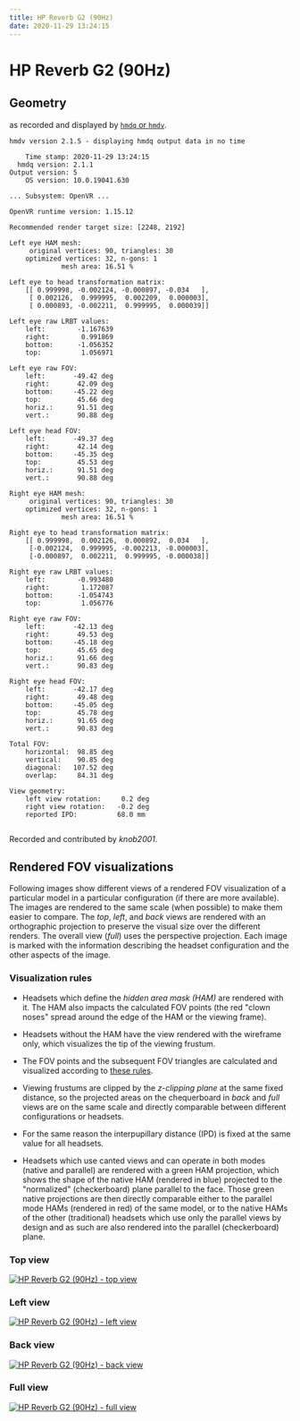 ```yaml
---
title: HP Reverb G2 (90Hz)
date: 2020-11-29 13:24:15
---
```

# HP Reverb G2 (90Hz)

## Geometry

as recorded and displayed by [`hmdq` or `hmdv`](https://github.com/risa2000/hmdq).
```
hmdv version 2.1.5 - displaying hmdq output data in no time

    Time stamp: 2020-11-29 13:24:15
  hmdq version: 2.1.1
Output version: 5
    OS version: 10.0.19041.630

... Subsystem: OpenVR ...

OpenVR runtime version: 1.15.12

Recommended render target size: [2248, 2192]

Left eye HAM mesh:
     original vertices: 90, triangles: 30
    optimized vertices: 32, n-gons: 1
             mesh area: 16.51 %

Left eye to head transformation matrix:
    [[ 0.999998, -0.002124, -0.000897, -0.034   ],
     [ 0.002126,  0.999995,  0.002209,  0.000003],
     [ 0.000893, -0.002211,  0.999995,  0.000039]]

Left eye raw LRBT values:
    left:        -1.167639
    right:        0.991869
    bottom:      -1.056352
    top:          1.056971

Left eye raw FOV:
    left:       -49.42 deg
    right:       42.09 deg
    bottom:     -45.22 deg
    top:         45.66 deg
    horiz.:      91.51 deg
    vert.:       90.88 deg

Left eye head FOV:
    left:       -49.37 deg
    right:       42.14 deg
    bottom:     -45.35 deg
    top:         45.53 deg
    horiz.:      91.51 deg
    vert.:       90.88 deg

Right eye HAM mesh:
     original vertices: 90, triangles: 30
    optimized vertices: 32, n-gons: 1
             mesh area: 16.51 %

Right eye to head transformation matrix:
    [[ 0.999998,  0.002126,  0.000892,  0.034   ],
     [-0.002124,  0.999995, -0.002213, -0.000003],
     [-0.000897,  0.002211,  0.999995, -0.000038]]

Right eye raw LRBT values:
    left:        -0.993480
    right:        1.172087
    bottom:      -1.054743
    top:          1.056776

Right eye raw FOV:
    left:       -42.13 deg
    right:       49.53 deg
    bottom:     -45.18 deg
    top:         45.65 deg
    horiz.:      91.66 deg
    vert.:       90.83 deg

Right eye head FOV:
    left:       -42.17 deg
    right:       49.48 deg
    bottom:     -45.05 deg
    top:         45.78 deg
    horiz.:      91.65 deg
    vert.:       90.83 deg

Total FOV:
    horizontal:  98.85 deg
    vertical:    90.85 deg
    diagonal:   107.52 deg
    overlap:     84.31 deg

View geometry:
    left view rotation:     0.2 deg
    right view rotation:   -0.2 deg
    reported IPD:          68.0 mm


```
Recorded and contributed by _knob2001_.

## Rendered FOV visualizations

Following images show different views of a rendered FOV visualization of a
particular model in a particular configuration (if there are more available).
The images are rendered to the same scale (when possible) to make them easier
to compare. The _top_, _left_, and _back_ views are rendered with an
orthographic projection to preserve the visual size over the different renders.
The overall view (_full_) uses the perspective projection. Each image is marked
with the information describing the headset configuration and the other aspects
of the image.

### Visualization rules

* Headsets which define the _hidden area mask (HAM)_ are rendered with it. The
  HAM also impacts the calculated FOV points (the red "clown noses" spread
  around the edge of the HAM or the viewing frame).

* Headsets without the HAM have the view rendered with the wireframe only, which
  visualizes the tip of the viewing frustum.

* The FOV points and the subsequent FOV triangles are calculated and visualized
  according to [these
  rules](https://risa2000.github.io/vrdocs/docs/hmd_fov_calculation).

* Viewing frustums are clipped by the _z-clipping plane_ at the same fixed
  distance, so the projected areas on the chequerboard in _back_ and _full_
  views are on the same scale and directly comparable between different
  configurations or headsets.

* For the same reason the interpupillary distance (IPD) is fixed at the same
  value for all headsets.

* Headsets which use canted views and can operate in both modes (native and
  parallel) are rendered with a green HAM projection, which shows the shape of
  the native HAM (rendered in blue) projected to the "normalized"
  (checkerboard) plane parallel to the face. Those green native projections are
  then directly comparable either to the parallel mode HAMs (rendered in red)
  of the same model, or to the native HAMs of the other (traditional) headsets
  which use only the parallel views by design and as such are also rendered
  into the parallel (checkerboard) plane.

### Top view
[![HP Reverb G2 (90Hz) - top view](../images/ReverbG2_Native_R90_top.dmx.png)](../images/ReverbG2_Native_R90_top.dmx.png)

### Left view
[![HP Reverb G2 (90Hz) - left view](../images/ReverbG2_Native_R90_left.dmx.png)](../images/ReverbG2_Native_R90_left.dmx.png)

### Back view
[![HP Reverb G2 (90Hz) - back view](../images/ReverbG2_Native_R90_back.dmx.png)](../images/ReverbG2_Native_R90_back.dmx.png)

### Full view
[![HP Reverb G2 (90Hz) - full view](../images/ReverbG2_Native_R90_over.dmx.png)](../images/ReverbG2_Native_R90_over.dmx.png)

